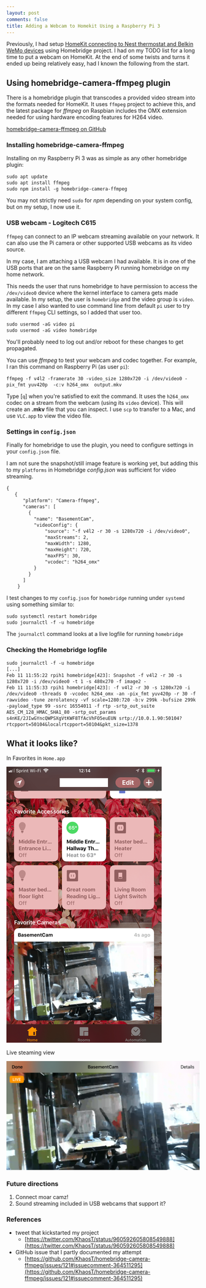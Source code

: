 ```yaml
---
layout: post
comments: false
title: Adding a Webcam to Homekit Using a Raspberry Pi 3
---
```


Previously, I had setup [HomeKit connecting to Nest thermostat and Belkin WeMo devices](/Extending-HomeKit-with-Homebridge-and-Raspberry-Pi/ "Extending HomeKit with Homebridge and Raspberry Pi to All the Things") using Homebridge project.  I had on my TODO list for a long time to put a webcam on HomeKit.  At the end of some twists and turns it ended up being relatively easy, had I known the following from the start.

## Using homebridge-camera-ffmpeg plugin

There is a homebridge plugin that transcodes a provided video stream into the formats needed for HomeKit.  It uses `ffmpeg` project to achieve this, and the latest package for *ffmpeg* on Raspbian includes the OMX extension needed for using hardware encoding features for H264 video.

[homebridge-camera-ffmpeg on GitHub](https://github.com/KhaosT/homebridge-camera-ffmpeg "homebridge-camera-ffmpeg")

### Installing homebridge-camera-ffmpeg

Installing on my Raspberry Pi 3 was as simple as any other homebridge plugin:

```
sudo apt update
sudo apt install ffmpeg
sudo npm install -g homebridge-camera-ffmpeg
```

You may not strictly need `sudo` for *npm* depending on your system config, but on my setup, I now use it.

### USB webcam - Logitech C615

`ffmpeg` can connect to an IP webcam streaming available on your network.  It can also use the Pi camera or other supported USB webcams as its video source.

In my case, I am attaching a USB webcam I had available. It is in one of the USB ports that are on the same Raspberry Pi running homebridge on my home network.

This needs the user that runs homebridge to have permission to access the `/dev/video0` device where the kernel interface to camera gets made available. In my setup, the user is `homebridge` and the video group is `video`.  In my case I also wanted to use command line from default `pi` user to try different `ffmpeg` CLI settings, so I added that user too.

```
sudo usermod -aG video pi
sudo usermod -aG video homebridge
```

You'll probably need to log out and/or reboot for these changes to get propagated.

You can use *ffmpeg* to test your webcam and codec together. For example, I ran this command on Raspberry Pi (as user `pi`):

```
ffmpeg -f v4l2 -framerate 30 -video_size 1280x720 -i /dev/video0 -pix_fmt yuv420p  -c:v h264_omx  output.mkv
```

Type [`q`] when you're satisfied to exit the command. It uses the `h264_omx` codec on a stream from the webcam (using its `video` device). This will create an **.mkv** file that you can inspect.  I use `scp` to transfer to a Mac, and use `VLC.app` to view the video file.

### Settings in `config.json`

Finally for homebridge to use the plugin, you need to configure settings in your `config.json` file.

I am not sure the snapshot/still image feature is working yet, but adding this to my `platforms` in Homebridge *config.json* was sufficient for video streaming.

```
{
   {
      "platform": "Camera-ffmpeg",
      "cameras": [
        {
          "name": "BasementCam",
          "videoConfig": {
              "source": "-f v4l2 -r 30 -s 1280x720 -i /dev/video0",
              "maxStreams": 2,
              "maxWidth": 1280,
              "maxHeight": 720,
              "maxFPS": 30,
              "vcodec": "h264_omx"
          }
        }
      ]
    }
```

I test changes to my `config.json` for `homebridge` running under `systemd` using something similar to:

```
sudo systemctl restart homebridge
sudo journalctl -f -u homebridge
```

The `journalctl` command looks at a live logfile for running `homebridge`

### Checking the Homebridge logfile

```
sudo journalctl -f -u homebridge
[...]
Feb 11 11:55:22 rpih1 homebridge[423]: Snapshot -f v4l2 -r 30 -s 1280x720 -i /dev/video0 -t 1 -s 480x270 -f image2 -
Feb 11 11:55:33 rpih1 homebridge[423]: -f v4l2 -r 30 -s 1280x720 -i /dev/video0 -threads 0 -vcodec h264_omx -an -pix_fmt yuv420p -r 30 -f rawvideo -tune zerolatency -vf scale=1280:720 -b:v 299k -bufsize 299k -payload_type 99 -ssrc 16554011 -f rtp -srtp_out_suite AES_CM_128_HMAC_SHA1_80 -srtp_out_params s4nKE/2JIwGYncQWPSXgVtKWF8TfAcVhFO5euEUN srtp://10.0.1.90:50104?rtcpport=50104&localrtcpport=50104&pkt_size=1378
```

## What it looks like?

In Favorites in `Home.app`

![main_screen_webcam](/images/homekit_main_screen_webcam.png)

Live steaming view

![webcam_live_view](/images/homekit_webcam_live_view.png)

### Future directions

1. Connect moar camz!
2. Sound streaming included in USB webcams that support it?

### References

- tweet that kickstarted my project
	- [https://twitter.com/KhaosT/status/960592605808549888](https://twitter.com/KhaosT/status/960592605808549888)
- GitHub issue that I partly documented my attempt
	- [https://github.com/KhaosT/homebridge-camera-ffmpeg/issues/121#issuecomment-364511295](https://github.com/KhaosT/homebridge-camera-ffmpeg/issues/121#issuecomment-364511295)
